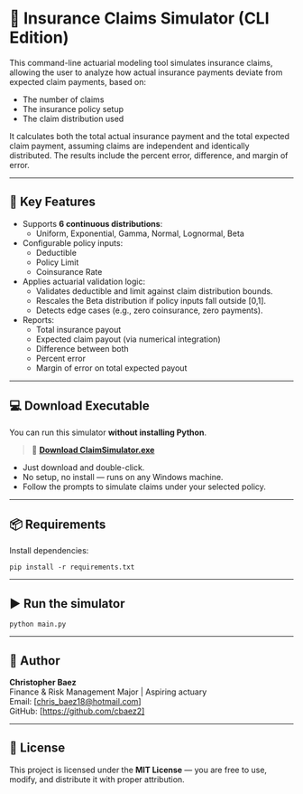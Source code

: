 # 📘 Insurance Claims Simulator (CLI Edition)

This command-line actuarial modeling tool simulates insurance claims, allowing the user to analyze how actual insurance payments deviate from expected claim payments, based on:

- The number of claims
- The insurance policy setup
- The claim distribution used

It calculates both the total actual insurance payment and the total expected claim payment, assuming claims are independent and identically distributed. The results include the percent error, difference, and margin of error.

---

## 🎯 Key Features

- Supports **6 continuous distributions**:
  - Uniform, Exponential, Gamma, Normal, Lognormal, Beta
- Configurable policy inputs:
  - Deductible
  - Policy Limit
  - Coinsurance Rate
- Applies actuarial validation logic:
  - Validates deductible and limit against claim distribution bounds.
  - Rescales the Beta distribution if policy inputs fall outside [0,1].
  - Detects edge cases (e.g., zero coinsurance, zero payments).
- Reports:
  - Total insurance payout
  - Expected claim payout (via numerical integration)
  - Difference between both
  - Percent error 
  - Margin of error on total expected payout
  
 ---

  ## 💻 Download Executable 

You can run this simulator **without installing Python**.

> 🎯 [**Download ClaimSimulator.exe**](https://YOUR-LINK-HERE)

- Just download and double-click.
- No setup, no install — runs on any Windows machine.
- Follow the prompts to simulate claims under your selected policy.

---

## 📦 Requirements

Install dependencies:
```
pip install -r requirements.txt
```

---

## ▶️ Run the simulator

```
python main.py
```

---

## 👤 Author

**Christopher Baez**  
Finance & Risk Management Major | Aspiring actuary  
Email: [chris_baez18@hotmail.com]  
GitHub: [https://github.com/cbaez2]

---

## 📜 License

This project is licensed under the **MIT License** — you are free to use, modify, and distribute it with proper attribution.
